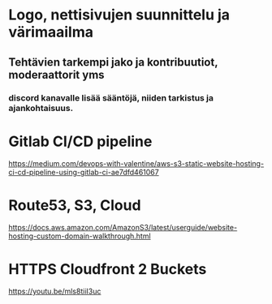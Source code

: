 # Logo, nettisivujen suunnittelu ja värimaailma
## Tehtävien tarkempi jako ja kontribuutiot, moderaattorit yms
### discord kanavalle lisää sääntöjä, niiden tarkistus ja ajankohtaisuus.



# Gitlab CI/CD pipeline
https://medium.com/devops-with-valentine/aws-s3-static-website-hosting-ci-cd-pipeline-using-gitlab-ci-ae7dfd461067

# Route53, S3, Cloud
https://docs.aws.amazon.com/AmazonS3/latest/userguide/website-hosting-custom-domain-walkthrough.html

# HTTPS Cloudfront 2 Buckets
https://youtu.be/mls8tiiI3uc